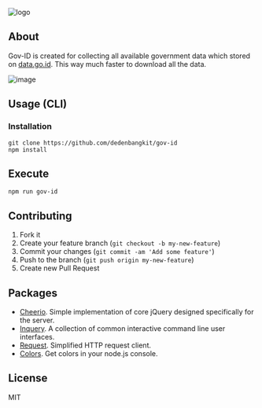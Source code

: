 ![logo](https://s3-ap-southeast-1.amazonaws.com/dedenbangkit/Public/data-gov.jpeg)

## About

Gov-ID is created for collecting all available government data which stored on [data.go.id](http://data.go.id). This way much faster to download all the data.

![image](https://i.imgur.com/ZGcu04f.gif)

## Usage (CLI)

### Installation
```
git clone https://github.com/dedenbangkit/gov-id
npm install
```
## Execute
```
npm run gov-id
```

## Contributing

1. Fork it
2. Create your feature branch (`git checkout -b my-new-feature`)
3. Commit your changes (`git commit -am 'Add some feature'`)
4. Push to the branch (`git push origin my-new-feature`)
5. Create new Pull Request

## Packages

* [Cheerio](https://github.com/cheeriojs/cheerio). Simple implementation of core jQuery designed specifically for the server.
* [Inquery](https://github.com/SBoudrias/Inquirer.js). A collection of common interactive command line user interfaces.
* [Request](https://github.com/request/request). Simplified HTTP request client.
* [Colors](https://github.com/Marak/colors.js). Get colors in your node.js console.


## License

MIT

